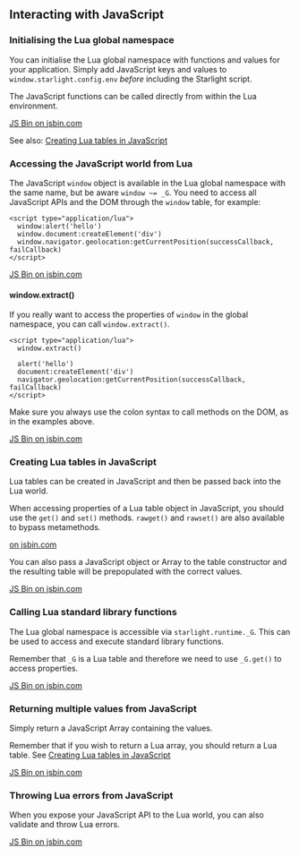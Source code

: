 ## Interacting with JavaScript


### Initialising the Lua global namespace

You can initialise the Lua global namespace with functions and values for your application. 
Simply add JavaScript keys and values to `window.starlight.config.env` *before* including the Starlight script.

The JavaScript functions can be called directly from within the Lua environment.

<a class="jsbin-embed" href="http://jsbin.com/reheru/embed?html,console">JS Bin on jsbin.com</a><script src="http://static.jsbin.com/js/embed.min.js?3.35.11"></script>

See also: [Creating Lua tables in JavaScript](#creating-lua-tables-in-javascript)



### Accessing the JavaScript world from Lua

The JavaScript `window` object is available in the Lua global namespace with the same name, but be aware `window ~= _G`. You need to access all JavaScript APIs and the DOM through the `window` table, for example:

    <script type="application/lua">
      window:alert('hello')
      window.document:createElement('div')
      window.navigator.geolocation:getCurrentPosition(successCallback, failCallback)
    </script>

<a class="jsbin-embed" href="http://jsbin.com/yefovo/embed?html,output">JS Bin on jsbin.com</a><script src="http://static.jsbin.com/js/embed.min.js?3.35.11"></script>


#### window.extract()

If you really want to access the properties of `window` in the global namespace, you can call `window.extract()`.

    <script type="application/lua">
      window.extract()

      alert('hello')
      document:createElement('div')
      navigator.geolocation:getCurrentPosition(successCallback, failCallback)
    </script>

Make sure you always use the colon syntax to call methods on the DOM, as in the examples above.

<a class="jsbin-embed" href="http://jsbin.com/cococo/embed?html,output">JS Bin on jsbin.com</a><script src="http://static.jsbin.com/js/embed.min.js?3.35.11"></script>



### Creating Lua tables in JavaScript

Lua tables can be created in JavaScript and then be passed back into the Lua world.

When accessing properties of a Lua table object in JavaScript, you should use the `get()` and `set()` methods. `rawget()` and `rawset()` are also available to bypass metamethods. 

<a class="jsbin-embed" href="http://jsbin.com/zazaxi/embed?html,console"> on jsbin.com</a><script src="http://static.jsbin.com/js/embed.min.js?3.35.11"></script>

You can also pass a JavaScript object or Array to the table constructor and the resulting table will be prepopulated with the correct values.

<a class="jsbin-embed" href="http://jsbin.com/sedifi/embed?html,console">JS Bin on jsbin.com</a><script src="http://static.jsbin.com/js/embed.min.js?3.35.11"></script>



### Calling Lua standard library functions

The Lua global namespace is accessible via `starlight.runtime._G`. This can be used to access and execute standard library functions.

Remember that `_G` is a Lua table and therefore we need to use `_G.get()` to access properties.

<a class="jsbin-embed" href="http://jsbin.com/palivoq/embed?html,console">JS Bin on jsbin.com</a><script src="http://static.jsbin.com/js/embed.min.js?3.35.11"></script>



### Returning multiple values from JavaScript

Simply return a JavaScript Array containing the values. 

Remember that if you wish to return a Lua array, you should return a Lua table. See [Creating Lua tables in JavaScript](#creating-lua-tables-in-javascript)

<a class="jsbin-embed" href="http://jsbin.com/zukihi/embed?html,console">JS Bin on jsbin.com</a><script src="http://static.jsbin.com/js/embed.min.js?3.35.11"></script>



### Throwing Lua errors from JavaScript

When you expose your JavaScript API to the Lua world, you can also validate and throw Lua errors.

<a class="jsbin-embed" href="http://jsbin.com/zeyiha/embed?html,console">JS Bin on jsbin.com</a><script src="http://static.jsbin.com/js/embed.min.js?3.35.11"></script>







